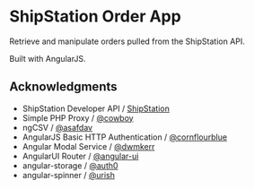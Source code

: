 # ShipStation Order App

Retrieve and manipulate orders pulled from the ShipStation API.

Built with AngularJS.

## Acknowledgments

* ShipStation Developer API / [ShipStation](http://www.shipstation.com/developer-api/)
* Simple PHP Proxy / [@cowboy](https://github.com/cowboy/php-simple-proxy)
* ngCSV / [@asafdav](https://github.com/asafdav/ng-csv)
* AngularJS Basic HTTP Authentication / [@cornflourblue](https://github.com/cornflourblue/angular-authentication-example)
* Angular Modal Service / [@dwmkerr](https://github.com/dwmkerr/angular-modal-service)
* AngularUI Router / [@angular-ui](https://github.com/angular-ui/ui-router)
* angular-storage / [@auth0](https://github.com/auth0/angular-storage)
* angular-spinner / [@urish](https://github.com/urish/angular-spinner)

